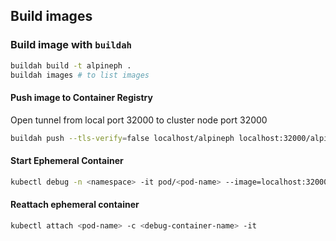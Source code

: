 ## Build images


### Build image with `buildah`

```bash
buildah build -t alpineph .
buildah images # to list images
```

#### Push image to Container Registry

Open tunnel from local port 32000 to cluster node port 32000

```bash
buildah push --tls-verify=false localhost/alpineph localhost:32000/alpineph
```

#### Start Ephemeral Container

```bash
kubectl debug -n <namespace> -it pod/<pod-name> --image=localhost:32000/alpineph --profile=general
```

#### Reattach ephemeral container

```bash
kubectl attach <pod-name> -c <debug-container-name> -it
```

